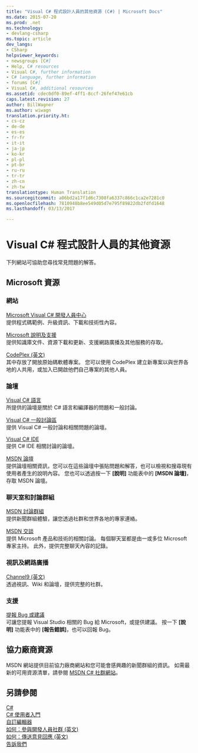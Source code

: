 ```yaml
---
title: "Visual C# 程式設計人員的其他資源 (C#) | Microsoft Docs"
ms.date: 2015-07-20
ms.prod: .net
ms.technology:
- devlang-csharp
ms.topic: article
dev_langs:
- CSharp
helpviewer_keywords:
- newsgroups [C#]
- Help, C# resources
- Visual C#, further information
- C# language, further information
- forums [C#]
- Visual C#, additional resources
ms.assetid: cdec0df0-89ef-4ff1-8ccf-26fef47e61cb
caps.latest.revision: 27
author: BillWagner
ms.author: wiwagn
translation.priority.ht:
- cs-cz
- de-de
- es-es
- fr-fr
- it-it
- ja-jp
- ko-kr
- pl-pl
- pt-br
- ru-ru
- tr-tr
- zh-cn
- zh-tw
translationtype: Human Translation
ms.sourcegitcommit: a06bd2a17f1d6c7308fa6337c866c1ca2e7281c0
ms.openlocfilehash: 7810948b8ee549d05d7e795f89822db2fdfd1648
ms.lasthandoff: 03/13/2017

---
```

# <a name="additional-resources-for-visual-c-programmers"></a>Visual C# 程式設計人員的其他資源
下列網站可協助您尋找常見問題的解答。  
  
## <a name="microsoft-resources"></a>Microsoft 資源  
  
### <a name="on-the-web"></a>網站  
 [Microsoft Visual C# 開發人員中心](http://go.microsoft.com/fwlink/?LinkId=47811)  
 提供程式碼範例、升級資訊、下載和技術性內容。  
  
 [Microsoft 說明及支援](http://go.microsoft.com/fwlink/?LinkID=108287)  
 提供知識庫文件、資源下載和更新、支援網路廣播及其他服務的存取。  
  
 [CodePlex (英文)](http://go.microsoft.com/fwlink/?LinkId=137330)  
 其中存放了開放原始碼軟體專案。 您可以使用 CodePlex 建立新專案以與世界各地的人共用，或加入已開啟他們自己專案的其他人員。  
  
### <a name="forums"></a>論壇  
 [Visual C# 語言](http://go.microsoft.com/fwlink/?LinkId=165947)  
 所提供的論壇是關於 C# 語言和編譯器的問題和一般討論。  
  
 [Visual C# 一般討論區](http://go.microsoft.com/fwlink/?LinkId=165948)  
 提供 Visual C# 一般討論和相關問題的論壇。  
  
 [Visual C# IDE](http://go.microsoft.com/fwlink/?LinkId=165951)  
 提供 C# IDE 相關討論的論壇。  
  
 [MSDN 論壇](http://go.microsoft.com/fwlink/?LinkId=157697)  
 提供論壇相關資訊，您可以在這些論壇中張貼問題和解答，也可以檢視和搜尋現有使用者產生的說明內容。 您也可以透過按一下 **[說明]** 功能表中的 **[MSDN 論壇]**，存取 MSDN 論壇。  
  
### <a name="chats-and-discussion-groups"></a>聊天室和討論群組  
 [MSDN 討論群組](http://go.microsoft.com/fwlink/?LinkId=145961)  
 提供新聞群組體驗，讓您透過社群和世界各地的專家連絡。  
  
 [MSDN 交談](http://go.microsoft.com/fwlink/?LinkId=145962)  
 提供 Microsoft 產品和技術的相關討論。 每個聊天室都是由一或多位 Microsoft 專家主持。 此外，提供完整聊天內容的記錄。  
  
### <a name="videos-and-webcasts"></a>視訊及網路廣播  
 [Channel9 (英文)](http://go.microsoft.com/fwlink/?LinkID=123827)  
 透過視訊、Wiki 和論壇，提供完整的社群。  
  
### <a name="support"></a>支援  
 [提報 Bug 或建議](http://go.microsoft.com/fwlink/?LinkID=79804)  
 可讓您提報 Visual Studio 相關的 Bug 給 Microsoft，或提供建議。 按一下 **[說明]** 功能表中的 **[報告錯誤]**，也可以回報 Bug。  
  
## <a name="third-party-resources"></a>協力廠商資源  
 MSDN 網站提供目前協力廠商網站和您可能會感興趣的新聞群組的資訊。 如需最新的可用資源清單，請參閱 [MSDN C# 社群網站](http://go.microsoft.com/fwlink/?LinkId=165945)。  
  
## <a name="see-also"></a>另請參閱  
 [C#](../../csharp/csharp.md)   
 [C# 使用者入門](../../csharp/getting-started/getting-started-with-csharp.md)   
 [自訂編輯器](https://docs.microsoft.com/visualstudio/ide/customizing-the-editor)   
 [如何：參與開發人員社群 (英文)](http://msdn.microsoft.com/library/f1503d98-7a64-41b6-a6c7-0e42a533e9c5)   
 [如何：傳送意見回應 (英文)](http://msdn.microsoft.com/library/c9f1dd8f-bcb6-40ac-b896-1e9eca0bb209)   
 [告訴我們](https://docs.microsoft.com/visualstudio/ide/talk-to-us)
